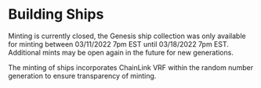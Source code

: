 # Building Ships

Minting is currently closed, the Genesis ship collection was only available for minting between 03/11/2022 7pm EST until 03/18/2022 7pm EST. Additional mints may be open again in the future for new generations.

The minting of ships incorporates ChainLink VRF within the random number generation to ensure transparency of minting.
